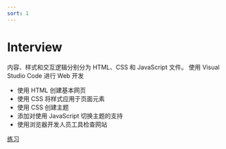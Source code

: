```yaml
---
sort: 1
---
```


# Interview

内容、样式和交互逻辑分别分为 HTML、CSS 和 JavaScript 文件。
使用 Visual Studio Code 进行 Web 开发

- 使用 HTML 创建基本网页
- 使用 CSS 将样式应用于页面元素
- 使用 CSS 创建主题
- 添加对使用 JavaScript 切换主题的支持
- 使用浏览器开发人员工具检查网站

[练习](https://learn.microsoft.com/zh-cn/training/modules/get-started-with-web-development/)
